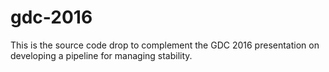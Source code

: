 # gdc-2016
This is the source code drop to complement the GDC 2016 presentation on developing a pipeline for managing stability.
